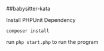 ##babysitter-kata

Install PHPUnit Dependency

```
composer install
```

run `php start.php` to run the program